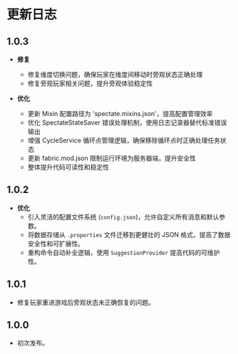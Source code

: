 # 更新日志

## 1.0.3
- **修复**
  - 修复维度切换问题，确保玩家在维度间移动时旁观状态正确处理
  - 修复旁观玩家相关问题，提升旁观体验稳定性

- **优化**
  - 更新 Mixin 配置路径为 'spectate.mixins.json'，提高配置管理效率
  - 优化 SpectateStateSaver 错误处理机制，使用日志记录器替代标准错误输出
  - 增强 CycleService 循环点管理逻辑，确保移除循环点时正确处理任务状态
  - 更新 fabric.mod.json 限制运行环境为服务器端，提升安全性
  - 整体提升代码可读性和稳定性

## 1.0.2
- **优化**
  - 引入灵活的配置文件系统 (`config.json`)，允许自定义所有消息和默认参数。
  - 将数据存储从 `.properties` 文件迁移到更健壮的 JSON 格式，提高了数据安全性和可扩展性。
  - 重构命令自动补全逻辑，使用 `SuggestionProvider` 提高代码的可维护性。

## 1.0.1
- 修复玩家重进游戏后旁观状态未正确恢复的问题。

## 1.0.0
- 初次发布。
